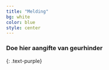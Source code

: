 ```yaml
---
title: "Melding"
bg: white
color: blue
style: center
---
```


### Doe hier aangifte van geurhinder
{: .text-purple}


<script type="text/javascript" src="https://form.jotform.com/jsform/211092721414041"></script>
